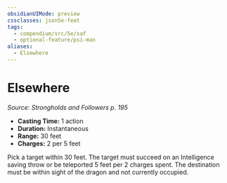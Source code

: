 ```yaml
---
obsidianUIMode: preview
cssclasses: json5e-feat
tags:
  - compendium/src/5e/saf
  - optional-feature/psi-man
aliases:
  - Elsewhere
---
```

# Elsewhere
*Source: Strongholds and Followers p. 195*  

- **Casting Time:** 1 action  
- **Duration:** Instantaneous  
- **Range:** 30 feet  
- **Charges:** 2 per 5 feet  

Pick a target within 30 feet. The target must succeed on an Intelligence saving throw or be teleported 5 feet per 2 charges spent. The destination must be within sight of the dragon and not currently occupied.
